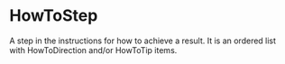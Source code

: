 # HowToStep

A step in the instructions for how to achieve a result. It is an ordered list with HowToDirection and/or HowToTip items.
